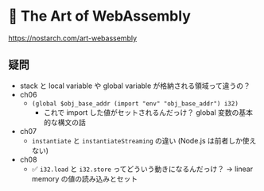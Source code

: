 # 📕 The Art of WebAssembly

https://nostarch.com/art-webassembly

## 疑問

- stack と local variable や global variable が格納される領域って違うの？
- ch06
  - `(global $obj_base_addr (import "env" "obj_base_addr") i32)`
    - これで import した値がセットされるんだっけ？ global 変数の基本的な構文の話
- ch07
  - `instantiate` と `instantiateStreaming` の違い (Node.js は前者しか使えない)
- ch08
  - ✅ `i32.load` と `i32.store` ってどういう動きになるんだっけ？ -> linear memory の値の読み込みとセット
